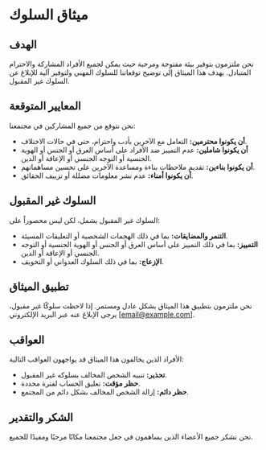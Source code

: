 # ميثاق السلوك

## الهدف

نحن ملتزمون بتوفير بيئة مفتوحة ومرحبة حيث يمكن لجميع الأفراد المشاركة والاحترام المتبادل. يهدف هذا الميثاق إلى توضيح توقعاتنا للسلوك المهني ولتوفير آلية للإبلاغ عن السلوك غير المقبول.

## المعايير المتوقعة

نحن نتوقع من جميع المشاركين في مجتمعنا:

- **أن يكونوا محترمين:** التعامل مع الآخرين بأدب واحترام، حتى في حالات الاختلاف.
- **أن يكونوا شاملين:** عدم التمييز ضد الأفراد على أساس العرق أو الجنس أو الهوية الجنسية أو التوجه الجنسي أو الإعاقة أو الدين.
- **أن يكونوا بناءين:** تقديم ملاحظات بناءة ومساعدة الآخرين على تحسين مساهماتهم.
- **أن يكونوا أمناء:** عدم نشر معلومات مضللة أو تزييف الحقائق.

## السلوك غير المقبول

السلوك غير المقبول يشمل، لكن ليس محصوراً على:

- **التنمر والمضايقات:** بما في ذلك الهجمات الشخصية أو التعليقات المسيئة.
- **التمييز:** بما في ذلك التمييز على أساس العرق أو الجنس أو الهوية الجنسية أو التوجه الجنسي أو الإعاقة أو الدين.
- **الإزعاج:** بما في ذلك السلوك العدواني أو التخويف.

## تطبيق الميثاق

نحن ملتزمون بتطبيق هذا الميثاق بشكل عادل ومستمر. إذا لاحظت سلوكًا غير مقبول، يرجى الإبلاغ عنه عبر البريد الإلكتروني [email@example.com].

## العواقب

الأفراد الذين يخالفون هذا الميثاق قد يواجهون العواقب التالية:

- **تحذير:** تنبيه الشخص المخالف بسلوكه غير المقبول.
- **حظر مؤقت:** تعليق الحساب لفترة محددة.
- **حظر دائم:** إزالة الشخص المخالف بشكل دائم من المجتمع.

## الشكر والتقدير

نحن نشكر جميع الأعضاء الذين يساهمون في جعل مجتمعنا مكانًا مرحبًا ومفيدًا للجميع.
